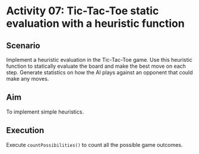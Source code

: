 # Activity 07: Tic-Tac-Toe static evaluation with a heuristic function

## Scenario 

Implement a heuristic evaluation in the Tic-Tac-Toe game. Use this heuristic function to statically evaluate the board and make the best move on each step. Generate statistics on how the AI plays against an opponent that could make any moves. 

## Aim 

​To implement simple heuristics.

## Execution 

Execute `countPossibilities()` to count all the possible game outcomes.